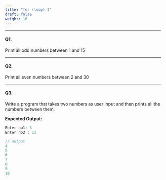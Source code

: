 ```yaml
---
title: "for (loop) I"
draft: false
weight: 16
---
```


---

#### Q1. 

Print all odd numbers between 1 and 15

---

#### Q2. 

Print all even numbers between 2 and 30

---

#### Q3. 

Write a program that takes two numbers as user input and then prints all the numbers between them.

**Expected Output:**

```jsx
Enter no1: 3
Enter no2 : 11

// output
4
5
6
7
8
9
10
```